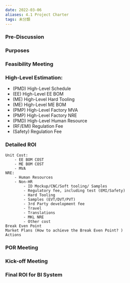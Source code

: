 ```yaml
---
date: 2022-03-06
aliases: 4.1 Project Charter
tags: 未分類
---
```


### Pre-Discussion

### Purposes

### Feasibility Meeting

### High-Level Estimation:
- (PMD) High-Level Schedule
- (EE) High-Level EE BOM
- (ME) High-Level Hard Tooling
- (ME) High-Level ME BOM
- (PMP) High-Level Factory MVA 
- (PMP) High-Level Factory NRE
- (PMD) High-Level Human Resource
- (RF/EMI) Regulation Fee
- (Safety) Regulation Fee

###  Detailed ROI
	Unit Cost:
		- EE BOM COST
		- ME BOM COST
		- MVA
	NRE:
		- Human Resources
		- Non-HR
			- ID Mockup/CNC/Soft tooling/ Samples
			- Regulatory fee, including test (EMI/Safety)
			- Hard Tooling
			- Samples (EVT/DVT/PVT)
			- 3rd Party development fee
			- Travel
			- Translations
			- MKL NRE
			- Other cost
	Break Even Point
	Market Plans (How to achieve the Break Even Point? )
	Actions

### POR Meeting

### Kick-off Meeting

### Final ROI for BI System